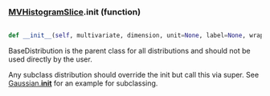### [MVHistogramSlice](MVHistogramSlice.md).__init__ (function)


```py

def __init__(self, multivariate, dimension, unit=None, label=None, wrap_at=None)

```



BaseDistribution is the parent class for all distributions and should
not be used directly by the user.

Any subclass distribution should override the init but call this via
super.  See [Gaussian.__init__](Gaussian.__init__.md) for an example for subclassing.

